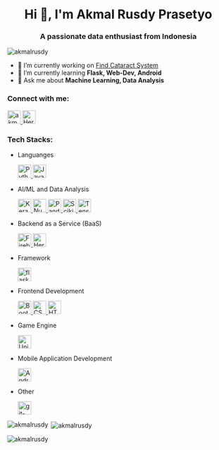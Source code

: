 <h1 align="center">Hi 👋, I'm Akmal Rusdy Prasetyo</h1>
<h3 align="center">A passionate data enthusiast from Indonesia</h3>

<p align="left">
  <img
    src="https://komarev.com/ghpvc/?username=akmalrusdy&label=Profile%20views&color=0e75b6&style=flat-square"
    alt="akmalrusdy"
  />
</p>

- 🔭 I’m currently working on [Find Cataract
System](https://find-cataract.web.app/) 
- 🌱 I’m currently learning **Flask, Web-Dev, Android** 
- 💬 Ask me about **Machine Learning, Data Analysis** 

<h3 align="left">Connect with me:</h3>

  <a href="https://linkedin.com/in/akmalrusdy" target="_blank" rel="noreferrer">
        <img
            src="https://img.shields.io/badge/linkedin-0077B5?style=for-the-badge&logo=linkedin&logoColor=white"
            alt="akmalrusdy"
            height="30"
        />
    </a>
  <a href="https://www.instagram.com/akmalrusdy/" target="_blank" rel="noreferrer">
        <img
        src="https://img.shields.io/badge/Instagram-E4405F?style=for-the-badge&logo=Instagram&logoColor=white"
        alt="Heroku"
        height="30"
        />
    </a>


<h3 align="left">Tech Stacks:</h3>

- Languanges

  <a href="https://www.python.org" target="_blank" rel="noreferrer">
        <img
          src="https://img.shields.io/badge/Python-4B8BBE?style=for-the-badge&logo=Python&logoColor=white"
          alt="Python"
          height="30"
        />
    </a>
    <a href="https://developer.mozilla.org/en-US/docs/Web/JavaScript" target="_blank" rel="noreferrer">
        <img
          src="https://img.shields.io/badge/Javascript-F0DB4F?style=for-the-badge&logo=JavaScript&logoColor=black"
          alt="JavaScript"
          height="30"
        />
    </a>


- AI/ML and Data Analysis

  <a href="https://keras.io/" target="_blank" rel="noreferrer">
      <img
      src="https://img.shields.io/badge/Keras-CA0401?style=for-the-badge&logo=Keras&logoColor=white"
      alt="Keras"
      height="30"
      />
  </a>
  <a href="https://keras.io/" target="_blank" rel="noreferrer">
      <img
      src="https://img.shields.io/badge/numpy-013142?style=for-the-badge&logo=numpy&logoColor=white"
      alt="Numpy"
      height="30"
      />
  </a>

  <a href="https://pandas.pydata.org/" target="_blank" rel="noreferrer">
      <img
        src="https://img.shields.io/badge/pandas-150458?style=for-the-badge&logo=pandas&logoColor=white"
        alt="Pandas"
        height="30"
      />
  </a>
  <a href="https://scikit-learn.org/" target="_blank" rel="noreferrer">
      <img
      src="https://img.shields.io/badge/scikit--learn-F6931D?style=for-the-badge&logo=scikit-learn&logoColor=white"
      alt="Scikit-Learn"
      height="30"
      />
  </a>
  <a href="https://www.tensorflow.org" target="_blank" rel="noreferrer">
      <img
      src="https://img.shields.io/badge/TensorFlow-FF6F00?style=for-the-badge&logo=TensorFlow&logoColor=white"
      alt="TensorFlow"
      height="30"
      />
  </a>

- Backend as a Service (BaaS)

  <a href="https://firebase.google.com/" target="_blank" rel="noreferrer">
        <img
          src="https://img.shields.io/badge/Firebase-FFA611?style=for-the-badge&logo=Firebase&logoColor=white"
          alt="Firebase"
          height="30"
        />
    </a>
    <a href="https://heroku.com" target="_blank" rel="noreferrer">
        <img
        src="https://img.shields.io/badge/Heroku-6762a6?style=for-the-badge&logo=Heroku&logoColor=white"
        alt="Heroku"
        height="30"
        />
    </a>

- Framework

  <a href="https://flask.palletsprojects.com/" target="_blank" rel="noreferrer">
        <img
          src="https://img.shields.io/badge/Flask-000000?style=for-the-badge&logo=Flask&logoColor=white"
          alt="flask"
          height="30"
        />
    </a>  
    
- Frontend Development

  <a href="https://getbootstrap.com" target="_blank" rel="noreferrer">
        <img
          src="https://img.shields.io/badge/Bootstrap-6762a6?style=for-the-badge&logo=Bootstrap&logoColor=white"
          alt="Bootstrap"
          height="30"
        />
    </a>
    <a href="https://www.w3schools.com/css/"target="_blank" rel="noreferrer">
        <img
          src="https://img.shields.io/badge/CSS-2965F1?style=for-the-badge&logo=CSS3&logoColor=white"
          alt="CSS"
          height="30"
        />
    </a>
    <a href="https://www.w3.org/html/" target="_blank" rel="noreferrer">
        <img
          src="https://img.shields.io/badge/HTML-F06529?style=for-the-badge&logo=html5&logoColor=white"
          alt="HTML"
          height="30"
        />
    </a>

- Game Engine

  <a href="https://unity.com/" target="_blank" rel="noreferrer">
        <img
          src="https://img.shields.io/badge/Unity-000000?style=for-the-badge&logo=Unity&logoColor=white"
          alt="Unity"
          height="30"
        />
    </a>

- Mobile Application Development

  <a href="https://developer.android.com" target="_blank" rel="noreferrer">
        <img
          src="https://img.shields.io/badge/Android_Studio-a4c639?style=for-the-badge&logo=Unity&logoColor=white"
          alt="Android"
          height="30"
        />
    </a>
    
- Other

  <a href="https://git-scm.com/" target="_blank" rel="noreferrer">
        <img
          src="https://img.shields.io/badge/git-F06529?style=for-the-badge&logo=git&logoColor=white"
          alt="git-scm"
          height="30"
        />
    </a>



<p>
  <img
    align="left"
    src="https://github-readme-stats.vercel.app/api/top-langs?username=akmalrusdy&show_icons=true&theme=dark&locale=en&layout=compact"
    alt="akmalrusdy"
  />
</p>

<p>
  &nbsp;<img
    align="center"
    src="https://github-readme-stats.vercel.app/api?username=akmalrusdy&show_icons=true&theme=dark&locale=en"
    alt="akmalrusdy"
  />
</p>

<p>
  <img
    align="center"
    src="https://github-readme-streak-stats.herokuapp.com/?user=akmalrusdy&theme=dark"
    alt="akmalrusdy"
  />
</p>

